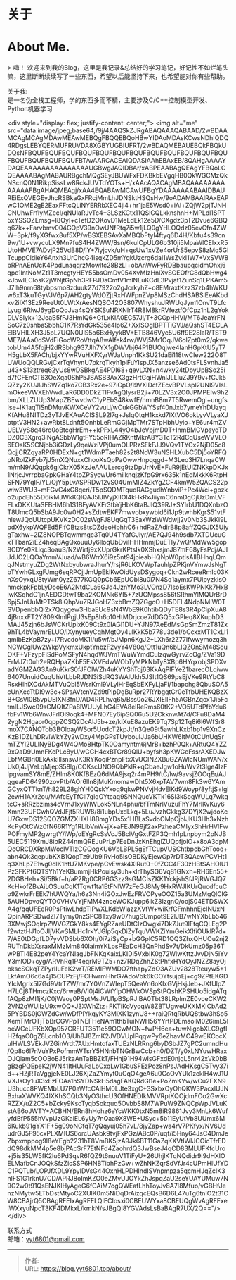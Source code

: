 # 关于



# About Me.

&gt; 嗨！ 欢迎来到我的Blog，这里是我记录&amp;总结好的学习笔记，好记性不如烂笔头嘛，这里断断续续写了一些东西，希望以后能坚持下来，也希望能对你有些帮助。


关于我:  
是一名伪全栈工程师，学的东西多而不精，主要涉及C/C&#43;&#43;控制模型开发、Python机器学习  
  
  
&lt;div style=&#34;display: flex; justify-content: center;&#34;&gt;
&lt;img alt=&#34;me&#34; src=&#34;data:image/jpeg;base64,/9j/4AAQSkZJRgABAQAAAQABAAD/2wBDAAMCAgMCAgMDAwMEAwMEBQgFBQQEBQoHBwYIDAoMDAsKCwsNDhIQDQ4RDgsLEBYQERMUFRUVDA8XGBYUGBIUFRT/2wBDAQMEBAUEBQkFBQkUDQsNFBQUFBQUFBQUFBQUFBQUFBQUFBQUFBQUFBQUFBQUFBQUFBQUFBQUFBQUFBQUFBQUFBT/wAARCACEAIQDASIAAhEBAxEB/8QAHgAAAAYDAQEAAAAAAAAAAAAAAAUGBwgJAQIDBAr/xABPEAABAgQEAgYFBQoLCQEAAAABAgMABAURBgchMQgSEyJBUWFxFDKBkbEVgqHB0QkWGCMzQkNScnQ0N1RikpSissLw8RckJUVTdYOTs&#43;H/xAAcAQACAgMBAQAAAAAAAAAAAAAFBgAHAQMEAgj/xAA4EQABAwMCAwUFBgYDAAAAAAABAAIDBAUREiExQVEGEyJhcRSBkaGxFRcjMmLhJDNSktHSQsHw/9oADAMBAAIRAxEAPwC1OME2gE2EaxFFtcQLiNYERRbXEC4ji4&#43;hr1jaE5Wsd0&#43;iAl&#43;ZQjW2pjTJNHCNUhwFrfIyMZecI/qNUlaRJvTc4&#43;3LSzKCtx11QSlCQLkknshnH&#43;MPLdl1SPT5xYSSOZEmsg&#43;I8OyI&#43;cTefD2OKovD1MeLdEk12e5D/CXgdz3pT2Dvue6GBQq67k&#43;&#43;Farvbmv004GOpV39nOwUNfRtq7i5w1jLQ0gYHLOQdz05evCfn4ZWW&#43;3pk/f9yXGfwx8uf5XP/wBSXEBSAvXaMBQbFtyI4ftyq6D4H/Kbfu4s39cn9w/1U&#43;vwycuLX9Mn7fuS4H4ZWW/8sn/6kuICpULG6b310ji5MpaWlCElxxR5UtoHMVE7ADvjP25VdB8D/lY&#43;7iyjcvk/uH&#43;qsUw1xVZe4orUrS5epvS8zMq5GlTcuppCldieY6Anxh3UrChcG4isqkZD5mYgkUzcrg6dal1WsZvkl1W7&#43;VxSVW8bRPnAEnUcK4PpdLnaqqrzMowltc28BzLI&#43;obAnWwFyRDBbaupqcidmOhxj6qpe1lntNoMZt1T3mcgtyHEY55bsOmDv054XvMIzHnlXvSGEOfrC8dQbHwg4kJbwIECIosK2jWNjtGpNh3RFPJDaCmtV1mlNEuKCdL3Pvjat1ZunSq1LPKAm5J7Ih9nrn68tybpsmo8zduuk27d7922o2gJcrkyhZ&#43;o8EMraxtKzzS7zb4hWKUw6xT3kuTGyVJV6p7/AH2gtyWdOZjtRxHWFpnZVp8MSzChdHSABSlEeAKbdxv2iIX13Ez9ReeUt0LWtXrAesNQSO42O3807WhyshuJRWUqJym1OnvT9LfcLyugI6RlwJ6ygDoQoJva4sQYSKSuNRXNlrT4R8M8krRVfeztfOfCpz1nL2gYokDLVSlyk&#43;12JeaB5fFJ3HmIQ6&#43;GfLxKlA0EC57Jl/T&#43;3CGpHHVl/MT6JeaYrFNSoC7z0shbaSbbhC1K7RsYdGk535e4lp6Z&#43;XxlSOgIBPTTiGVJ/aQshST4ECLAElBVHILXH3J5pL7UQN0UlS5o6BxHyykBV&#43;ETB846Vyc5U6ff9E28laR/TST9ME7/AAa0dSVdFiGooWRoVttqA8wAIfek4rw/WVj5Mr1OqJV6olZpt0m2/qkwetobUm4A5fojH2dRSbhg937Jlh7YX1gDWVbj64P1BUOqjwe4lanHGpKtU5yT7H5gLbX5FACh/bjxYYwRVuHXFXyrWJaUnph1KkSU21daEi118twClew222O8TUWUoQQLRGvjCxrTqVhynU7pkrqTkyh1plFuYIspJX5anzse6Ad0tsFLSvnhJa5u43&#43;S13ztreq62yUs8wDSBkgAE4PDI68&#43;qevLXN&#43;n4wky24tDbyUpBSo25id7fCFEnCT63OeXqa0ShP5JSASB3AxX3gzHrtGqiHWnlJLLluZJ9Y9v&#43;fCJk5QZzy2KUJlJhSWZq1ko7CB3Rx2e&#43;97iCpO/I9VXlDctZEcvBPVLspl2UNI9VIsLmOkeeVWXEhVwdLaR6DD0DkZTIFvAgQIysrB2ji&#43;70LZV3x2O0JPMPEIw9h2bm/XLLZUUp3MapZBEwvdwC1yPEbS48kwfE/nmnB8m7T5RwemOgi&#43;ungfsIse&#43;IK1aqTlSnDMuvKWXCeVY2vuU/wCukGGbWYSsf40nJxb7ymeYhDUzyqKfAHu8NITDz3yTJvEKAuAClSSL92l7g&#43;JsIqOtqH1kxkd7lXtVO6okLyvVLyaXJptptV3HN2&#43;awRbt8Ldnft5OnhbLeRmGGjMpTMr7STpHbhUyio&#43;YE6ur4mZVUELVyS8q46ro0oBtcgHrEm&#43;&#43;kPFxL44yO4bJeVpjmD0T&#43;InmBMCVpsyqTDDZ0C3Xgrq3INgASbbW1gtFY55oRIHAZRKntMkrA8Y3TcT2RdCqUseWVVLO6EOsK5SCNjbb3iGDzLy9qeWziVPj0umOLPRzSEkFJJ9VQv1TYCx2NjD05c8QcjjCRZqyaRP0HDExN&#43;gt1WdmPTaeh82s2t8NoW3uNSHLXubC5Dj5oYRFQpNRolZkFyb7jJ5mXQNuxxChooXsQpPaOwwHnpqqgd&#43;M3Leo3H7LnqaCWm/mN9/JQqpk6glCkrX05XzJeAAULercg9tzDpUrNvE&#43;FuR9jEtUlZNKkpDKJx1NrjcJvrrpbaGpkGHaY4tpZPSycwUr6miiknqjzKfpG9rx635k1nEdMkkK6RtpHSFN79YqIF/YL/OjY5pLvASPRDw12vS04UmMIZ4ZkYgZCF4kmW5ZQACS22pwiw3WU3&#43;mFGvC4xG8qeri/T5pSQDMTqudRAGgudhYnbviP&#43;Pc4Wci&#43;gpzko2updEh55D6ikMJWkKQlQAJ5lJIVyjXlIOl4kHkRxJiiymC6nmDgOjUzDmLVFFLxDKKUtaSFBHM6h1S1BFyAVXFr3tbYjHbK6taBJIQ39RJ&#43;SYIrbU1DQXnbzOT8UmcQ5bSbA9Jo0w0H2&#43;sZdtwEKF7mwvobxywbid6i1Jp9twhbKgrS51vtFhlewJQcUUtcpUKVKzDC02sWgFJ8UqGqT3EaxWziWWdwjj2v0Nb3SJkKi9LpdX6ykpWQFEd5FifOBtzs8tsDZdeoHbhhC6&#43;hdRaZAdirB8p8affZQGJlX5UiygTaxhw&#43;2IZ8NOPBTqwmmgc3Tq0U4TYafGJiyr/AE7QJ94h9sdb7XTDUcuGxTTban2iEZ4heqBAgQxouuUy6lloqUbDviIHHHmmjDuETIy7wQ/MdWw5gop8CDYe0RLiqc3oauS/N2Wirfj9xXUprGkrKPtsIk0XShxsjmJ87mF68yFsPdj/AJIJdJC2LQOaYmmVJuad/wB6WrrX6i9z5nt94jpieabHQNpW0ptIsAlIBHhqLQmqJNstmyuZDg2WtNxbyubwraJhurY/rsjR6LKOVWpTauhlpZPKjnVYmwJsNgTbTYwhGLxgFJmg6sqRPCjjJmUpEklKwOidUysDSygoq&#43;Ckn2wRceeRmIc03KnXsOyxqU8tyWm0yzZ677KGQ0pCb6EpUObl8u0i7N4Sq1aymx7PUipyzkisOhmckpkFpbLyDooE6A2NtdCLa6GJd4JznYMo3LVOnzD7IsoEsKWPNKk7HxBiwKSqhdC1jnAEDGDtwT9ba2KOMNk6YI5&#43;7zUCMpss856tSRhmYlMQUrBrD6pj5JnUuMtPTSk8iQhpVuZRJGoHZ3xbBmZQZGgcO&#43;H5DFL4NdpNMlW0TSVDpenbbQl2x7Qqygew3HbaEUc9sN4WbE9K0htibQDyTE8s3R4pCipXuA84jBnxxFT2Y809KImlPgjU3sEp8h6o10HtMDrjcoe7dDGQ5xGPIeq8XKuphD3MAJ45zjn6bJsWCKrUplxK09Ct9x0IAGl1DU&#43;YJN97AeEdMsGpSmZmzT81Zx9hTL4bVaymrELUO/lXynyueyCqhMgtOy4ulKkK5b778u3de1/bCcxxMT1CxLI1qmlbEzKpB7zy&#43;I7RvcdoMK1I/u5wf/bJMpn6KgJ2&#43;LXh6r2Z77lfwwymozq3hNCWCglUw2WkpVykmxUkptYnbzF2vyY4V80q/Ott1uQn6bLIQZOnSM48SouOKF&#43;VFzypFiSdPoMSFyN4hqdWJVmTWuWYmdCulzqwGyrvZcOg/ZVa19DErMJZt0uh2eRQHpaZKbF5EsXVEdwWObTyMPkNbTy8XBp6HYqxobjSPDXvadYGMZAG3An9uKkrS0fJFClWZh4uKYYShTqj63KkAqPlFYeZ1barecOLqiww6407UnuidCuqUhVtLbbRJDN3iSdRQ3WAlUkh5JSlt1QS69psEjVKe9RtYbC8RsxHlhiXCdAkMTVuQbl5WsrKml9VLylHrEqSbEXFyLjaFi/1bapohg8QbuSOA5cUnXecTtDI9w3c&#43;SPsAVtcnVZd9tPIpDgBuRpr27RYbgqtCr0eTfbUHEKQBzXB&#43;GsVl0B5vpUElXN3fnD/AD4RPLhvq65/Bss0o26JXIElIFh5AGBnZqcx1Ji5FctmlLJSwc09sCMQItZPa8lWUUyLhG4EVA8elReRms60tK2&#43;VO5UTdPfbYdu6fbFv1Wb6WnvJFrlOl9oqk4&#43;MFN07Ey6ipSQ06u5U2CkknwAt7d/CFu8DaM42ygN2Hgaor0qppZCSQ2DcAlJ5b&#43;ze/kIXuE8azuEK9Tq7Sp12Tq8i6l6WfSr8moX7CANQTob3BOloayWSor5UodcT2kpJt/n3Qe09t5awhLKxb1bp1v9XnCzKzB1DZLhDRvlWkYZy2wDxy4MpGPsTUybouIJJa6bUHKW6ltM0tCUnUqSrmTZYI2ULlNyBDg4W4QMo8HtpTK0Oamyntm6jMrB&#43;bzhP0Qk&#43;ARtuQ4YZZ9xQaD9UmnFKcPLc8yU/wCGH4cxBTGr89QlU&#43;byfsh3pKWGeFssrAXEDJwEbfMGBri0EkAkkIllsnsvJK3RYKoqiPznpFtxXvUCINZXBuGZAWlcNUmWAN/xUk0j4JjVeLqMjepS58lg/COKscUNO9QbPklR&#43;qCbaeJgw1oHuWv2t3Ige4IzFIpgvamSY8mE/ZHlm8K0KfBEzQ6dMA9jsq2r4mPH9/tC/lw/9avsjZOOqEr/AJggeaFD64990zovPtb/AOr6Iln8jMuKmomawDht5X6xpTAV7wm8Fk3w6YAmGCyxQTTknT/h829L28ghYH0QskYxoq9qkwPNVvjHdvElKd9Woyp/8yftjS&#43;lgl2ewH1AXr2ou/MAfcEyTfCll7giqOYtcaq9SNNQucVKTk16Sl3kSogWULq7wkqtcC&#43;sRRzbzims4cVrnJ1xyWlWLok5NLn4phu/bfTmNrlVuzuFhY7MrlKvKuy6Xmn23UFCwhQVdJFjt5RUW8/8i1ubpUxdLkq&#43;5LuJvzhCkkg37DYjX2wjdoKcU7GxwDS12SQOZGMZXHXH8BmgYDs5x1HBLaSvdoOMpCjblJKU3Hh3xNzhKcPyOtCWz0fN66R1Yg1RLlbVnW&#43;jX&#43;aFEJN99jf2axPzheaCMIyxShHrHVIFwPOFmyMP2gwrgtY/iWp/oEYgRcSsVcJ5BclVgGxtFZP3Qmh1pLnpbym2pNJB5UEC5119XmJ8ibRZ44nmQREJuPrLp7EeDnJxKnEhglZUQpfjolO&#43;x8oA3dpMQcORCDXRpMWoclVTIzCGQogKU6VbLBPL5gEfTCupVUSChtbpcbGhTooq&#43;abn4Qk3qepubKXB1QopTz9Ub9iRvHo5lsOBDKyEjewGp7rDT3QAewPCVHt1q3XhLp7E1wg0dlK1htU7MKvpe/pCvEwsk4XlRut0&#43;0fZCC4F30zHBtSAHOlU1PzSFKPf6QT9Yh1YeKBummjHkPouisy3uh&#43;kIrThySG6Vq81GNxh&#43;RH6En55&#43;2DGBHeh&#43;Si/5Bkf&#43;h/aP2Rg0CRP6G3zz9sGMCIsZKK1YckjshSfJRjRWGJQ7KcHkofZBvAiLOSuuCqK1Tqwt1ta1EtFNlW7zFeGJ8My9HxRWJlKUrQucdfcuCo9ZwkrFrEEk7hUWQYa/h6z3Nn4iGOxJwEzFRVOPyeOOZ15a3UMzMgQlClG5AUHDpvoQYTO0VHVVYjFMM4znceWOKJupp6ikZ3IzgnO/oojS04ETDSWXA4g/qqUFEeR0PsPtiwLhdpTlPwXLKdbWlazzXVfW&#43;wiKrfCFmhhnEjclNUxNQpinARPSDwdZI7Tymy0nzSPC8Txy9w07hugSUmpot9E2lJB7wNYXbLb5463XMwjSOqlrpZWVGZGkY8ks4EYgRZaeUDtCIzOwgxi7Dk7Jut9IFtqCQLEg2Pf2wtztHJ1oOJIjVKwSMLHc1rkYJGlp5qkDiZyTquVWKZiYmGeikXlfiOUklR7d&#43;7/AE0tDGpfLD7yvVDSbb6XOh/0i7ziSyCp&#43;bGGplC5RD1QQ3ZhxQHUOu2nj2RUTnDkbXsraxMMzMm840laimYKLpsPEaDcH3QnPhdSv7t/DkUmz05p36TwPBTI4E82peY4YcaYNlagJbFNKqKaixLKIDi5VxbIK0g72WlwKttzJvvDjN5iYvY3mlOD&#43;cyg/ARVhRq1P4eqrM9TZ5&#43;nz7RDqZhhZStPhfxHYdOyJNZZ8ayOjbkscSCkqTZPyrIIuFeK2vrT/REMlFWMDO7fthapyZdO3AZUv2828Tteuyw5&#43;1LkfAmO6c6a4j15CUPzFj/FCHwrmHhrG7AdoVbk6kCOYtsujpEj&#43;cg9ZPtEKGDYIcMgrix5I7Gd9VtrTZW/mr7Y0VnZWlepT5QeaVn6oKIxGVjHkjJeb&#43;JXfUlpZH7LCj8THmczKxc/6rwaB/Vl0j4iCWtYlpOHWkOVSpStPQshKPSHUo5idgATqfAQp8zMI1jK/C0jWaoy0PSptMsJVLl1pBSpRJIBA0Tbt38LRplmZE0vceCKW22VN2qWUlIzU9xwOQ&#43;J3XWhZtz&#43;FKTiKoVyoqW8ZBTUgweUKXMKICbAd25PYBDS0jGWZdCw/wDfPIYkqyKY3MiXK1zynU8&#43;&#43;raiQRtqRbUQ8tbw3hSo5XemTMrOTjTbBrCGVPpTNEFHeNAm1thbTuiNWH56YYrtPDEmaolM026imL5loeWCeUFKbXOp957CRFUT3511e59OCwMON&#43;fwPH6ea&#43;tuwNigobXLC9gfIHZfqaC0gZ8Lcnb1O3/Uh8J8ZmK2JVDVUplPqqwPy6eZhavMC49wEKCocXuIHWLSVEkJVZGinVrdt7AUxHmtofaxTUEzNLRRng6byDSbJZ7gPC2umndHu/Qp8o6I7nVuYPxPofmmWTsrY5HNnbTNGrBwCcb&#43;h0/DZT/y0xLNYuwHRaxOJQiam5cOOBoEJ5rkaAnTaBBZkT/FHhj91H94wIsGFxdE0njgL5nr42xVk0bBgBzgPQEpeK2jWN41ItHUuFaLbCxqLw1GbuSFEzPoz8nPsJAdHKsgC5Tvy37id&#43;&#43;HZjRTaVggjeNE0LJ26XjZaZYmyt0uCqO4geA6u0CoOvYUk1zcklH4wJ1UVXJsOy1uX3xEzFOAa1hSYDNSkH5dagFAKQRdGl1e&#43;PoZmKYw/wCu2FXN9U3hucc8PWEMbLU7P0aWfcCAlHM0LJte3xgC&#43;3SxbxOyOhQKW3PacxlUJNBxhaXWVKQ4lXKhSCQb3NyO3thcU3OfHNEDIkMVVRptKQOjdmFOo2GwXcRZZX/uZ2C5&#43;bZcky9KsoTyqbSokquq5OvbbS8M7WPuW9ZNQCpWpJVLuKstAB6oJWTY&#43;ACBHN/ERn8hHohz6eYcWKK0txN5m8iR9861Jvy3MnLk6WufyfdBfP555hVvpUzGKaiEL6yUy7nQaa9X8WE&#43;USyc&#43;5b11EyUtVb8UUmx6M6Kukb91gYX1F&#43;5g09oNCfqT7gQqyuj05h7vL/8jyZap&#43;wa4rV7PKfyx/NV6UdudrGJ5F95cxPLXMIUS6orcUAsbk9tvjFxPGz/ABc0P/uqf/i5Hny64JsC4DmJeZbpxmppog9I8eYEgb2231hT8VmBK5jzA9Jk6BT11GaZqKXVtIWlJCOicTfrEDdQ98dkMM4p5e8bjPAcSrF7EtNFd4ZaohrdQ3JwBseJ4qCD83MLUFKfcUro&#43;j5is35LW5fK2lu6PdSqvR6fQZ9t6nuuV1TiFyU&#43;26UhjlKTqNQdidr9l9dHXlOELMafbCnJOQkSfzZicSSP6HNBTibhPzGw&#43;wZhNKZqrSdVfJr4cUPmHlUfYDC1PQTub/LOPJfXDL9YpyIDVsG44OxnHLPDHlndISVnpmpza5qcmHJqZcIK3nlFS1G1rknU7CD/APRJ8oImKZO0eZMvUJOYkZhJspqZaU2seYUAYUMuw7N9G2w0t91QsENJKlHyAgeG6fCAiM7ogQWEafLhhToyJv8A7I8Mfuo/vGBHfJenzNMytw5LTbDstMtyoC2XUlK0m5NiDqDrAizqcEQsB6D6L47uTg6tnIO2t31CW8CBAjrQ5CBAgRFEIxAgRFELQIECIosxi0CBEUWYxa8CBEUQgWvAgRFFxelWXxyuNpcT3KF4DMkxL/kmkN/sJBgQI8YGVAdsLsBaBAgR7UX/2Q==&#34;/&gt;
&lt;/div&gt;
  
  
联系方式  
    邮箱：yyt6801@gmail.com  

---

> 作者:   
> URL: https://blog.yyt6801.top/about/  

